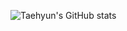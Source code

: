 ![Taehyun's GitHub stats](https://github-readme-stats.vercel.app/api?username=wuzhen97&hide=prs&count_private=true&include_all_commits=true&show_icons=true&theme=swift)
